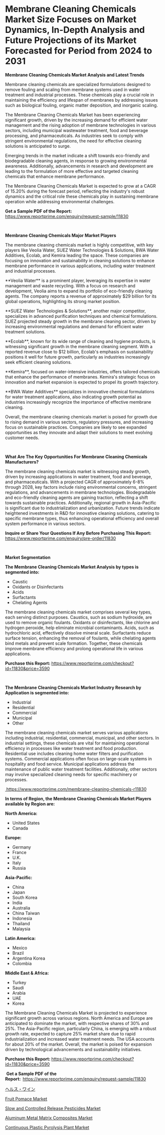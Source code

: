 <p><h1>Membrane Cleaning Chemicals Market Size Focuses on Market Dynamics, In-Depth Analysis and Future Projections of its Market Forecasted for Period from 2024 to 2031</h1></p><p><strong>Membrane Cleaning Chemicals Market Analysis and Latest Trends</strong></p>
<p><p>Membrane cleaning chemicals are specialized formulations designed to remove fouling and scaling from membrane systems used in water treatment and industrial processes. These chemicals play a crucial role in maintaining the efficiency and lifespan of membranes by addressing issues such as biological fouling, organic matter deposition, and inorganic scaling.</p><p>The Membrane Cleaning Chemicals Market has been experiencing significant growth, driven by the increasing demand for efficient water management and the rising adoption of membrane technologies in various sectors, including municipal wastewater treatment, food and beverage processing, and pharmaceuticals. As industries seek to comply with stringent environmental regulations, the need for effective cleaning solutions is anticipated to surge.</p><p>Emerging trends in the market indicate a shift towards eco-friendly and biodegradable cleaning agents, in response to growing environmental awareness. Additionally, advancements in research and development are leading to the formulation of more effective and targeted cleaning chemicals that enhance membrane performance.</p><p>The Membrane Cleaning Chemicals Market is expected to grow at a CAGR of 15.20% during the forecast period, reflecting the industry's robust dynamics and the critical role these chemicals play in sustaining membrane operation while addressing environmental challenges.</p></p>
<p><strong>Get a Sample PDF of the Report:&nbsp;</strong> <a href="https://www.reportprime.com/enquiry/request-sample/11830">https://www.reportprime.com/enquiry/request-sample/11830</a></p>
<p>&nbsp;</p>
<p><strong>Membrane Cleaning Chemicals Major Market Players</strong></p>
<p><p>The membrane cleaning chemicals market is highly competitive, with key players like Veolia Water, SUEZ Water Technologies & Solutions, BWA Water Additives, Ecolab, and Kemira leading the space. These companies are focusing on innovation and sustainability in cleaning solutions to enhance membrane performance in various applications, including water treatment and industrial processes.</p><p>**Veolia Water** is a prominent player, leveraging its expertise in water management and waste recycling. With a focus on research and development, Veolia aims to expand its portfolio of eco-friendly cleaning agents. The company reports a revenue of approximately $29 billion for its global operations, highlighting its strong market position.</p><p>**SUEZ Water Technologies & Solutions**, another major competitor, specializes in advanced purification techniques and chemical formulations. SUEZ projected steady growth in the membrane cleaning sector, driven by increasing environmental regulations and demand for efficient water treatment solutions.</p><p>**Ecolab**, known for its wide range of cleaning and hygiene products, is witnessing significant growth in the membrane cleaning segment. With a reported revenue close to $12 billion, Ecolab's emphasis on sustainability positions it well for future growth, particularly as industries increasingly seek efficient cleaning solutions.</p><p>**Kemira**, focused on water-intensive industries, offers tailored chemicals that enhance the performance of membranes. Kemira's strategic focus on innovation and market expansion is expected to propel its growth trajectory.</p><p>**BWA Water Additives** specializes in innovative chemical formulations for water treatment applications, also indicating growth potential as industries increasingly recognize the importance of effective membrane cleaning.</p><p>Overall, the membrane cleaning chemicals market is poised for growth due to rising demand in various sectors, regulatory pressures, and increasing focus on sustainable practices. Companies are likely to see expanded opportunities as they innovate and adapt their solutions to meet evolving customer needs.</p></p>
<p>&nbsp;</p>
<p><strong>What Are The Key Opportunities For Membrane Cleaning Chemicals Manufacturers?</strong></p>
<p><p>The membrane cleaning chemicals market is witnessing steady growth, driven by increasing applications in water treatment, food and beverage, and pharmaceuticals. With a projected CAGR of approximately 6-8% through 2028, key factors include rising environmental concerns, stringent regulations, and advancements in membrane technologies. Biodegradable and eco-friendly cleaning agents are gaining traction, reflecting a shift towards sustainable practices. Additionally, regional growth in Asia-Pacific is significant due to industrialization and urbanization. Future trends indicate heightened investments in R&D for innovative cleaning solutions, catering to specific membrane types, thus enhancing operational efficiency and overall system performance in various sectors.</p></p>
<p><strong>Inquire or Share Your Questions If Any Before Purchasing This Report:</strong> <a href="https://www.reportprime.com/enquiry/pre-order/11830">https://www.reportprime.com/enquiry/pre-order/11830</a></p>
<p>&nbsp;</p>
<p><strong>Market Segmentation</strong></p>
<p><strong>The Membrane Cleaning Chemicals Market Analysis by types is segmented into:</strong></p>
<p><ul><li>Caustic</li><li>Oxidants or Disinfectants</li><li>Acids</li><li>Surfactants</li><li>Chelating Agents</li></ul></p>
<p><p>The membrane cleaning chemicals market comprises several key types, each serving distinct purposes. Caustics, such as sodium hydroxide, are used to remove organic foulants. Oxidants or disinfectants, like chlorine and hydrogen peroxide, help eliminate microbial contaminants. Acids, such as hydrochloric acid, effectively dissolve mineral scale. Surfactants reduce surface tension, enhancing the removal of foulants, while chelating agents bind metals and prevent scale formation. Together, these chemicals improve membrane efficiency and prolong operational life in various applications.</p></p>
<p><strong>Purchase this Report:&nbsp;</strong><a href="https://www.reportprime.com/checkout?id=11830&price=3590">https://www.reportprime.com/checkout?id=11830&price=3590</a></p>
<p>&nbsp;</p>
<p><strong>The Membrane Cleaning Chemicals Market Industry Research by Application is segmented into:</strong></p>
<p><ul><li>Industrial</li><li>Residential</li><li>Commercial</li><li>Municipal</li><li>Other</li></ul></p>
<p><p>The membrane cleaning chemicals market serves various applications including industrial, residential, commercial, municipal, and other sectors. In industrial settings, these chemicals are vital for maintaining operational efficiency in processes like water treatment and food production. Residential use includes cleaning home water filters and purification systems. Commercial applications often focus on large-scale systems in hospitality and food service. Municipal applications address the maintenance of public water treatment facilities. Additionally, other sectors may involve specialized cleaning needs for specific machinery or processes.</p></p>
<p><a href="https://www.reportprime.com/membrane-cleaning-chemicals-r11830">&nbsp;https://www.reportprime.com/membrane-cleaning-chemicals-r11830</a></p>
<p><strong>In terms of Region, the Membrane Cleaning Chemicals Market Players available by Region are:</strong></p>
<p>
    <p> <strong> North America: </strong>
        <ul>
            <li>United States</li>
            <li>Canada</li>
        </ul>
        </p> 
    <p> <strong> Europe: </strong>
        <ul>
            <li>Germany</li>
            <li>France</li>
            <li>U.K.</li>
            <li>Italy</li>
            <li>Russia</li>
        </ul>
        </p> 
    <p> <strong> Asia-Pacific: </strong>
        <ul>
            <li>China</li>
            <li>Japan</li>
            <li>South Korea</li>
            <li>India</li>
            <li>Australia</li>
            <li>China Taiwan</li>
            <li>Indonesia</li>
            <li>Thailand</li>
            <li>Malaysia</li>
        </ul>
        </p> 
    <p> <strong> Latin America: </strong>
        <ul>
            <li>Mexico</li>
            <li>Brazil</li>
            <li>Argentina Korea</li>
            <li>Colombia</li>
        </ul>
        </p> 
    <p> <strong> Middle East & Africa: </strong>
        <ul>
            <li>Turkey</li>
            <li>Saudi</li>
            <li>Arabia</li>
            <li>UAE</li>
            <li>Korea</li>
        </ul>
    </p>
    </p>
<p><p>The Membrane Cleaning Chemicals Market is projected to experience significant growth across various regions. North America and Europe are anticipated to dominate the market, with respective shares of 30% and 25%. The Asia-Pacific region, particularly China, is emerging with a robust growth rate, expected to capture 25% market share due to rapid industrialization and increased water treatment needs. The USA accounts for about 20% of the market. Overall, the market is poised for expansion driven by technological advancements and sustainability initiatives.</p></p>
<p><strong>Purchase this Report: </strong><a href="https://www.reportprime.com/checkout?id=11830&price=3590">https://www.reportprime.com/checkout?id=11830&price=3590</a></p>
<p>&nbsp;<strong>Get a Sample PDF of the Report:&nbsp;&nbsp;</strong><a href="https://www.reportprime.com/enquiry/request-sample/11830">https://www.reportprime.com/enquiry/request-sample/11830</a></p>
<p><strong></strong></p>
<p><p><a href="https://medium.com/@leigh4852023/%E3%83%98%E3%83%AB%E3%82%B9%E3%83%AF%E3%82%A4%E3%83%B3%E5%B8%82%E5%A0%B4%E3%81%AE%E3%83%9E%E3%83%83%E3%83%94%E3%83%B3%E3%82%B0-%E3%83%88%E3%83%AC%E3%83%B3%E3%83%89-%E8%AA%B2%E9%A1%8C-%E3%81%8A%E3%82%88%E3%81%B3%E3%83%96%E3%83%AC%E3%83%BC%E3%82%AF%E3%82%B9%E3%83%AB%E3%83%BC-2024%E5%B9%B4-2031%E5%B9%B4-f5b2bb4bc785">ヘルス・ワイン</a></p><p><a href="https://github.com/Krish2023na/Market-Research-Report-List-6/blob/main/fruit-pomace-market.md">Fruit Pomace Market</a></p><p><a href="https://issuu.com/reportprime-2/docs/slow-and-controlled-release-pestici_148d43d8d6a78e">Slow and Controlled Release Pesticides Market</a></p><p><a href="https://github.com/RickHolmes3/Market-Research-Report-List-6/blob/main/aluminum-metal-matrix-composites-market.md">Aluminum Metal Matrix Composites Market</a></p><p><a href="https://medium.com/@haangelat16/continuous-plastic-pyrolysis-plant-industry-analysis-report-its-market-size-share-trends-by-c800af89844a">Continuous Plastic Pyrolysis Plant Market</a></p></p>